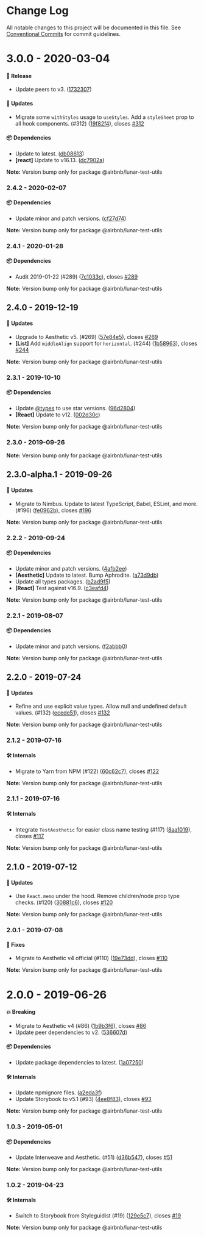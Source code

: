 # Change Log

All notable changes to this project will be documented in this file.
See [Conventional Commits](https://conventionalcommits.org) for commit guidelines.

# 3.0.0 - 2020-03-04

#### 🎉 Release

- Update peers to v3. ([1732307](https://github.com/airbnb/lunar/commit/1732307))

#### 🚀 Updates

- Migrate some `withStyles` usage to `useStyles`. Add a `styleSheet` prop to all hook components. (#312) ([19f82f4](https://github.com/airbnb/lunar/commit/19f82f4)), closes [#312](https://github.com/airbnb/lunar/issues/312)

#### 📦 Dependencies

- Update to latest. ([db08613](https://github.com/airbnb/lunar/commit/db08613))
- **[react]** Update to v16.13. ([dc7902a](https://github.com/airbnb/lunar/commit/dc7902a))

**Note:** Version bump only for package @airbnb/lunar-test-utils





### 2.4.2 - 2020-02-07

#### 📦 Dependencies

- Update minor and patch versions. ([cf27d74](https://github.com/airbnb/lunar/commit/cf27d74))

**Note:** Version bump only for package @airbnb/lunar-test-utils





### 2.4.1 - 2020-01-28

#### 📦 Dependencies

- Audit 2019-01-22 (#289) ([7c1033c](https://github.com/airbnb/lunar/commit/7c1033c)), closes [#289](https://github.com/airbnb/lunar/issues/289)

**Note:** Version bump only for package @airbnb/lunar-test-utils





## 2.4.0 - 2019-12-19

#### 🚀 Updates

- Upgrade to Aesthetic v5. (#269) ([57e84e5](https://github.com/airbnb/lunar/commit/57e84e5)), closes [#269](https://github.com/airbnb/lunar/issues/269)
- **[List]** Add `middleAlign` support for `horizontal`. (#244) ([1b58963](https://github.com/airbnb/lunar/commit/1b58963)), closes [#244](https://github.com/airbnb/lunar/issues/244)

**Note:** Version bump only for package @airbnb/lunar-test-utils





### 2.3.1 - 2019-10-10

#### 📦 Dependencies

- Update [@types](https://github.com/types) to use star versions. ([96d2804](https://github.com/airbnb/lunar/tree/master/packages/test-utils/commit/96d2804))
- **[React]** Update to v12. ([002d30c](https://github.com/airbnb/lunar/tree/master/packages/test-utils/commit/002d30c))

**Note:** Version bump only for package @airbnb/lunar-test-utils





### 2.3.0 - 2019-09-26

**Note:** Version bump only for package @airbnb/lunar-test-utils





## 2.3.0-alpha.1 - 2019-09-26

#### 🚀 Updates

- Migrate to Nimbus. Update to latest TypeScript, Babel, ESLint, and more. (#196) ([fe0962b](https://github.com/airbnb/lunar/tree/master/packages/test-utils/commit/fe0962b)), closes [#196](https://github.com/airbnb/lunar/tree/master/packages/test-utils/issues/196)

**Note:** Version bump only for package @airbnb/lunar-test-utils





### 2.2.2 - 2019-09-24

#### 📦 Dependencies

- Update minor and patch versions. ([4afb2ee](https://github.com/airbnb/lunar/tree/master/packages/test-utils/commit/4afb2ee))
- **[Aesthetic]** Update to latest. Bump Aphrodite. ([a73d9db](https://github.com/airbnb/lunar/tree/master/packages/test-utils/commit/a73d9db))
- Update all types packages. ([b2ad9f5](https://github.com/airbnb/lunar/tree/master/packages/test-utils/commit/b2ad9f5))
- **[React]** Test against v16.9. ([c3eafd4](https://github.com/airbnb/lunar/tree/master/packages/test-utils/commit/c3eafd4))

**Note:** Version bump only for package @airbnb/lunar-test-utils





### 2.2.1 - 2019-08-07

#### 📦 Dependencies

- Update minor and patch versions. ([f2abbb0](https://github.com/airbnb/lunar/tree/master/packages/test-utils/commit/f2abbb0))

**Note:** Version bump only for package @airbnb/lunar-test-utils





## 2.2.0 - 2019-07-24

#### 🚀 Updates

- Refine and use explicit value types. Allow null and undefined default values. (#132) ([ecede51](https://github.com/airbnb/lunar/tree/master/packages/test-utils/commit/ecede51)), closes [#132](https://github.com/airbnb/lunar/tree/master/packages/test-utils/issues/132)

**Note:** Version bump only for package @airbnb/lunar-test-utils





### 2.1.2 - 2019-07-16

#### 🛠 Internals

- Migrate to Yarn from NPM (#122) ([60c62c7](https://github.com/airbnb/lunar/tree/master/packages/test-utils/commit/60c62c7)), closes [#122](https://github.com/airbnb/lunar/tree/master/packages/test-utils/issues/122)

**Note:** Version bump only for package @airbnb/lunar-test-utils





### 2.1.1 - 2019-07-16

#### 🛠 Internals

- Integrate `TestAesthetic` for easier class name testing (#117) ([8aa1019](https://github.com/airbnb/lunar/tree/master/packages/test-utils/commit/8aa1019)), closes [#117](https://github.com/airbnb/lunar/tree/master/packages/test-utils/issues/117)

**Note:** Version bump only for package @airbnb/lunar-test-utils





## 2.1.0 - 2019-07-12

#### 🚀 Updates

- Use `React.memo` under the hood. Remove children/node prop type checks. (#120) ([30881c6](https://github.com/airbnb/lunar/tree/master/packages/test-utils/commit/30881c6)), closes [#120](https://github.com/airbnb/lunar/tree/master/packages/test-utils/issues/120)

**Note:** Version bump only for package @airbnb/lunar-test-utils





### 2.0.1 - 2019-07-08

#### 🐞 Fixes

- Migrate to Aesthetic v4 official (#110) ([19e73dd](https://github.com/airbnb/lunar/tree/master/packages/test-utils/commit/19e73dd)), closes [#110](https://github.com/airbnb/lunar/tree/master/packages/test-utils/issues/110)

**Note:** Version bump only for package @airbnb/lunar-test-utils





# 2.0.0 - 2019-06-26

#### 💥 Breaking

- Migrate to Aesthetic v4 (#86) ([1b9b3f6](https://github.com/airbnb/lunar/tree/master/packages/test-utils/commit/1b9b3f6)), closes [#86](https://github.com/airbnb/lunar/tree/master/packages/test-utils/issues/86)
- Update peer dependencies to v2. ([536607d](https://github.com/airbnb/lunar/tree/master/packages/test-utils/commit/536607d))

#### 📦 Dependencies

- Update package dependencies to latest. ([1a07250](https://github.com/airbnb/lunar/tree/master/packages/test-utils/commit/1a07250))

#### 🛠 Internals

- Update npmignore files. ([a2eda3f](https://github.com/airbnb/lunar/tree/master/packages/test-utils/commit/a2eda3f))
- Update Storybook to v5.1 (#93) ([4ee8f83](https://github.com/airbnb/lunar/tree/master/packages/test-utils/commit/4ee8f83)), closes [#93](https://github.com/airbnb/lunar/tree/master/packages/test-utils/issues/93)

**Note:** Version bump only for package @airbnb/lunar-test-utils





### 1.0.3 - 2019-05-01

#### 📦 Dependencies

- Update Interweave and Aesthetic. (#51) ([d36b547](https://github.com/airbnb/lunar/commit/d36b547)), closes [#51](https://github.com/airbnb/lunar/issues/51)

**Note:** Version bump only for package @airbnb/lunar-test-utils





### 1.0.2 - 2019-04-23

#### 🛠 Internals

- Switch to Storybook from Styleguidist (#19) ([129e5c7](https://github.com/airbnb/lunar/commit/129e5c7)), closes [#19](https://github.com/airbnb/lunar/issues/19)

**Note:** Version bump only for package @airbnb/lunar-test-utils
